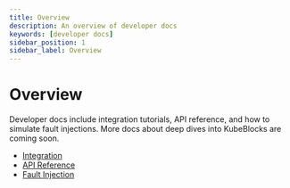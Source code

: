 ```yaml
---
title: Overview
description: An overview of developer docs
keywords: [developer docs]
sidebar_position: 1
sidebar_label: Overview
---
```


# Overview

Developer docs include integration tutorials, API reference, and how to simulate fault injections. More docs about deep dives into KubeBlocks are coming soon.

* [Integration](./integration/overview.md)
* [API Reference](./api-reference/cluster.md)
* [Fault Injection](./fault_injection/introduction.md)